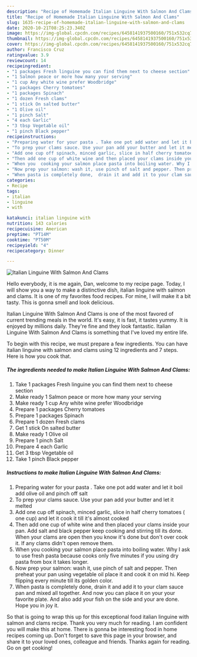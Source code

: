 ```yaml
---
description: "Recipe of Homemade Italian Linguine With Salmon And Clams"
title: "Recipe of Homemade Italian Linguine With Salmon And Clams"
slug: 1635-recipe-of-homemade-italian-linguine-with-salmon-and-clams
date: 2020-10-21T08:25:23.340Z
image: https://img-global.cpcdn.com/recipes/6458141937500160/751x532cq70/italian-linguine-with-salmon-and-clams-recipe-main-photo.jpg
thumbnail: https://img-global.cpcdn.com/recipes/6458141937500160/751x532cq70/italian-linguine-with-salmon-and-clams-recipe-main-photo.jpg
cover: https://img-global.cpcdn.com/recipes/6458141937500160/751x532cq70/italian-linguine-with-salmon-and-clams-recipe-main-photo.jpg
author: Francisco Cruz
ratingvalue: 3.9
reviewcount: 14
recipeingredient:
- "1 packages Fresh linguine you can find them next to cheese section"
- "1 Salmon peace or more how many your serving"
- "1 cup Any white wine prefer Woodbridge"
- "1 packages Cherry tomatoes"
- "1 packages Spinach"
- "1 dozen Fresh clams"
- "1 stick On salted butter"
- "1 Olive oil"
- "1 pinch Salt"
- "4 each Garlic"
- "3 tbsp Vegetable oil"
- "1 pinch Black pepper"
recipeinstructions:
- "Preparing water for your pasta . Take one pot add water and let it boil add olive oil and pinch off salt"
- "To prep your clams sauce. Use your pan add your butter and let it melted"
- "Add one cup off spinach, minced garlic, slice in half cherry tomatoes ( one cup) and let it cook it till it&#39;s almost cooked"
- "Then add one cup of white wine and then placed your clams inside your pan. Add salt and black pepper keep cooking and stirring till its done. When your clams are open then you know it&#39;s done but don&#39;t over cook it. If any clams didn&#39;t open remove them."
- "When you  cooking your salmon place pasta into boiling water. Why I ask to use fresh pasta because cooks only five minutes if you using dry pasta from box it takes longer."
- "Now prep your salmon: wash it, use pinch of salt and pepper. Then preheat your pan using vegetable oil place it and cook it on mid hi. Keep flipping every minute till its golden color."
- "When pasta is completely done,  drain it and add it to your clam sauce pan and mixed all together. And now you can place it on your your favorite plate. And also add your fish on the side and your are done. Hope you in joy it."
categories:
- Recipe
tags:
- italian
- linguine
- with

katakunci: italian linguine with 
nutrition: 143 calories
recipecuisine: American
preptime: "PT14M"
cooktime: "PT50M"
recipeyield: "4"
recipecategory: Dinner

---
```



![Italian Linguine With Salmon And Clams](https://img-global.cpcdn.com/recipes/6458141937500160/751x532cq70/italian-linguine-with-salmon-and-clams-recipe-main-photo.jpg)

Hello everybody, it is me again, Dan, welcome to my recipe page. Today, I will show you a way to make a distinctive dish, italian linguine with salmon and clams. It is one of my favorites food recipes. For mine, I will make it a bit tasty. This is gonna smell and look delicious.



Italian Linguine With Salmon And Clams is one of the most favored of current trending meals in the world. It's easy, it is fast, it tastes yummy. It is enjoyed by millions daily. They're fine and they look fantastic. Italian Linguine With Salmon And Clams is something that I've loved my entire life.


To begin with this recipe, we must prepare a few ingredients. You can have italian linguine with salmon and clams using 12 ingredients and 7 steps. Here is how you cook that.

<!--inarticleads1-->

##### The ingredients needed to make Italian Linguine With Salmon And Clams:

1. Take 1 packages Fresh linguine you can find them next to cheese section
1. Make ready 1 Salmon peace or more how many your serving
1. Make ready 1 cup Any white wine prefer Woodbridge
1. Prepare 1 packages Cherry tomatoes
1. Prepare 1 packages Spinach
1. Prepare 1 dozen Fresh clams
1. Get 1 stick On salted butter
1. Make ready 1 Olive oil
1. Prepare 1 pinch Salt
1. Prepare 4 each Garlic
1. Get 3 tbsp Vegetable oil
1. Take 1 pinch Black pepper




<!--inarticleads2-->

##### Instructions to make Italian Linguine With Salmon And Clams:

1. Preparing water for your pasta . Take one pot add water and let it boil add olive oil and pinch off salt
1. To prep your clams sauce. Use your pan add your butter and let it melted
1. Add one cup off spinach, minced garlic, slice in half cherry tomatoes ( one cup) and let it cook it till it&#39;s almost cooked
1. Then add one cup of white wine and then placed your clams inside your pan. Add salt and black pepper keep cooking and stirring till its done. When your clams are open then you know it&#39;s done but don&#39;t over cook it. If any clams didn&#39;t open remove them.
1. When you  cooking your salmon place pasta into boiling water. Why I ask to use fresh pasta because cooks only five minutes if you using dry pasta from box it takes longer.
1. Now prep your salmon: wash it, use pinch of salt and pepper. Then preheat your pan using vegetable oil place it and cook it on mid hi. Keep flipping every minute till its golden color.
1. When pasta is completely done,  drain it and add it to your clam sauce pan and mixed all together. And now you can place it on your your favorite plate. And also add your fish on the side and your are done. Hope you in joy it.




So that is going to wrap this up for this exceptional food italian linguine with salmon and clams recipe. Thank you very much for reading. I am confident you will make this at home. There is gonna be interesting food in home recipes coming up. Don't forget to save this page in your browser, and share it to your loved ones, colleague and friends. Thanks again for reading. Go on get cooking!

